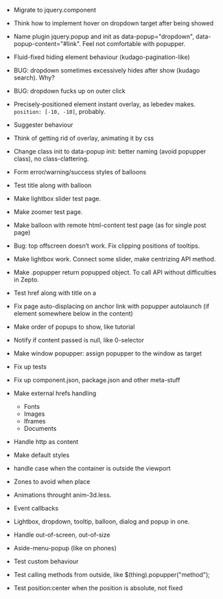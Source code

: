 * Migrate to jquery.component

* Think how to implement hover on dropdown target after being showed

* Name plugin jquery.popup and init as data-popup="dropdown", data-popup-content="#link". Feel not comfortable with popupper.

* Fluid-fixed hiding element behaviour (kudago-pagination-like)

* BUG: dropdown sometimes excessively hides after show (kudago search). Why?

* BUG: dropdown fucks up on outer click

* Precisely-positioned element instant overlay, as lebedev makes. `position: [-10, -10]`, probably.

* Suggester behaviour

* Think of getting rid of overlay, animating it by css

* Change class init to data-popup init: better naming (avoid popupper class), no class-clattering.

* Form error/warning/success styles of balloons

* Test title along with balloon

* Make lightbox slider test page.
* Make zoomer test page.
* Make balloon with remote html-content test page (as for single post page)

* Bug: top offscreen doesn’t work. Fix clipping positions of tooltips.

* Make lightbox work. Connect some slider, make centrizing API method.

* Make .popupper return popupped object. To call API without difficulties in Zepto.

* Test href along with title on a

* Fix page auto-displacing on anchor link with popupper autolaunch (if element somewhere below in the content)

* Make order of popups to show, like tutorial

* Notify if content passed is null, like 0-selector

* Make window popupper: assign popupper to the window as target

* Fix up tests
* Fix up component.json, package.json and other meta-stuff

* Make external hrefs handling
	* Fonts
	* Images
	* Iframes
	* Documents

* Handle http as content

* Make default styles

* handle case when the container is outside the viewport

* Zones to avoid when place

* Animations throught anim-3d.less.
* Event callbacks
* Lightbox, dropdown, tooltip, balloon, dialog and popup in one.

* Handle out-of-screen, out-of-size

* Aside-menu-popup (like on phones)

* Test custom behaviour

* Test calling methods from outside, like $(thing).popupper("method");

* Test position:center when the position is absolute, not fixed
